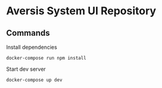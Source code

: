 Aversis System UI Repository
=================================

## Commands

Install dependencies

```
docker-compose run npm install
```

Start dev server

```
docker-compose up dev
```
